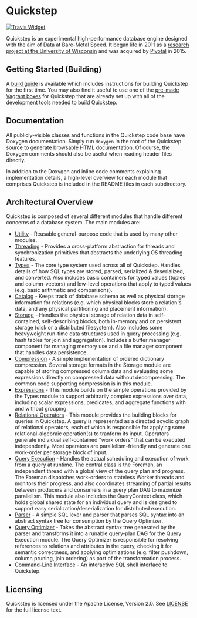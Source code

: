 # Quickstep

[![Travis Widget]][Travis]

[Travis]: https://magnum.travis-ci.com/Pivotal-DataFabric/quickstep/
[Travis Widget]: https://magnum.travis-ci.com/Pivotal-DataFabric/quickstep.svg?token=wsgNaqCGpUZgLHU84HTR&branch=master

Quickstep is an experimental high-performance database engine designed with the
aim of Data at Bare-Metal Speed. It began life in 2011 as a 
[research project at the University of Wisconsin](https://quickstep.cs.wisc.edu)
and was acquired by [Pivotal](https://pivotal.io) in 2015.

## Getting Started (Building)

A [build guide](BUILDING.md) is available which includes instructions for
building Quickstep for the first time. You may also find it useful to use one
of the [pre-made Vagrant boxes](build/vagrant) for Quickstep that are already
set up with all of the development tools needed to build Quickstep.

## Documentation

All publicly-visible classes and functions in the Quickstep code base have
Doxygen documentation. Simply run `doxygen` in the root of the Quickstep source
to generate browsable HTML documentation. Of course, the Doxygen comments
should also be useful when reading header files directly.

In addition to the Doxygen and inline code comments explaining implementation
details, a high-level overview for each module that comprises Quickstep is
included in the README files in each subdirectory.

## Architectural Overview

Quickstep is composed of several different modules that handle different
concerns of a database system. The main modules are:

* [Utility](utility) - Reusable general-purpose code that is used by many
  other modules.
* [Threading](threading) - Provides a cross-platform abstraction for threads
  and synchronization primitives that abstracts the underlying OS threading
  features.
* [Types](types) - The core type system used across all of Quickstep. Handles
  details of how SQL types are stored, parsed, serialized & deserialized, and
  converted. Also includes basic containers for typed values (tuples and
  column-vectors) and low-level operations that apply to typed values (e.g.
  basic arithmetic and comparisons).
* [Catalog](catalog) - Keeps track of database schema as well as physical
  storage information for relations (e.g. which physical blocks store a
  relation's data, and any physical partitioning and placement information).
* [Storage](storage) - Handles the physical storage of relation data in
  self-contained, self-describing blocks, both in-memory and on persistent
  storage (disk or a distributed filesystem). Also includes some heavyweight
  run-time data structures used in query processing (e.g. hash tables for join
  and aggregation). Includes a buffer manager component for managing memory
  use and a file manager component that handles data persistence.
* [Compression](compression) - A simple implementation of ordered dictionary
  compression. Several storage formats in the Storage module are capable of
  storing compressed column data and evaluating some expressions directly on
  compressed data without decompressing. The common code supporting compression
  is in this module.
* [Expressions](expressions) - This module builds on the simple operations
  provided by the Types module to support arbitrarily complex expressions over
  data, including scalar expressions, predicates, and aggregate functions with
  and without grouping.
* [Relational Operators](relational_operators) - This module provides the
  building blocks for queries in Quickstep. A query is represented as a
  directed acyclic graph of relational operators, each of which is responsible
  for applying some relational-algebraic operation(s) to tranform its input.
  Operators generate individual self-contained "work orders" that can be
  executed independently. Most operators are parallelism-friendly and generate
  one work-order per storage block of input.
* [Query Execution](query_execution) - Handles the actual scheduling and
  execution of work from a query at runtime. The central class is the Foreman,
  an independent thread with a global view of the query plan and progress. The
  Foreman dispatches work-orders to stateless Worker threads and monitors their
  progress, and also coordinates streaming of partial results between producers
  and consumers in a query plan DAG to maximize parallelism. This module also
  includes the QueryContext class, which holds global shared state for an
  individual query and is designed to support easy
  serialization/deserialization for distributed execution.
* [Parser](parser) - A simple SQL lexer and parser that parses SQL syntax into
  an abstract syntax tree for consumption by the Query Optimizer.
* [Query Optimizer](query_optimizer) - Takes the abstract syntax tree generated
  by the parser and transforms it into a runable query-plan DAG for the Query
  Execution module. The Query Optimizer is responsible for resolving references
  to relations and attributes in the query, checking it for semantic
  correctness, and applying optimizations (e.g. filter pushdown, column
  pruning, join ordering) as part of the transformation process.
* [Command-Line Interface](cli) - An interactive SQL shell interface to
  Quickstep.

## Licensing

Quickstep is licensed under the Apache License, Version 2.0. See [LICENSE](https://github.com/pivotalsoftware/quickstep/blob/master/LICENSE) for the full license text.
